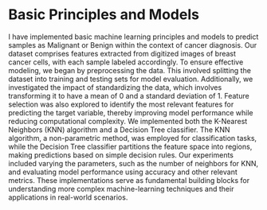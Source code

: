 # Basic Principles and Models

I have implemented basic machine learning principles and models to predict samples as Malignant or Benign within the context of cancer diagnosis. Our dataset comprises features extracted from digitized images of breast cancer cells, with each sample labeled accordingly. To ensure effective modeling, we began by preprocessing the data. This involved splitting the dataset into training and testing sets for model evaluation. Additionally, we investigated the impact of standardizing the data, which involves transforming it to have a mean of 0 and a standard deviation of 1. Feature selection was also explored to identify the most relevant features for predicting the target variable, thereby improving model performance while reducing computational complexity. We implemented both the K-Nearest Neighbors (KNN) algorithm and a Decision Tree classifier. The KNN algorithm, a non-parametric method, was employed for classification tasks, while the Decision Tree classifier partitions the feature space into regions, making predictions based on simple decision rules. Our experiments included varying the parameters, such as the number of neighbors for KNN, and evaluating model performance using accuracy and other relevant metrics. These implementations serve as fundamental building blocks for understanding more complex machine-learning techniques and their applications in real-world scenarios.
